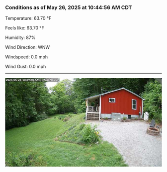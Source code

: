 ### Conditions as of May 26, 2025 at 10:44:56 AM CDT 

Temperature: 63.70 &deg;F

Feels like: 63.70 &deg;F

Humidity: 87%

Wind Direction: WNW

Windspeed: 0.0 mph

Wind Gust: 0.0 mph

---

<img src="./images/latest.jpeg"/>

